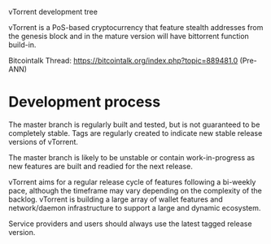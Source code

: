 vTorrent development tree

vTorrent is a PoS-based cryptocurrency that feature stealth
addresses from the genesis block and in the mature version will have bittorrent function build-in.

Bitcointalk Thread:  https://bitcointalk.org/index.php?topic=889481.0 (Pre-ANN)

Development process
===================

The master branch is regularly built and tested, but is not guaranteed
to be completely stable. Tags are regularly created to indicate new
stable release versions of vTorrent.

The master branch is likely to be unstable or contain work-in-progress
as new features are built and readied for the next release.

vTorrent aims for a regular release cycle of features following a bi-weekly
pace, although the timeframe may vary depending on the complexity of
the backlog.  vTorrent is building a large array of wallet features and 
network/daemon infrastructure to support a large and dynamic ecosystem.

Service providers and users should always use the latest tagged release
version.
